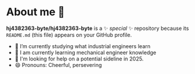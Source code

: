 # About me 👋


**hj4382363-byte/hj4382363-byte** is a ✨ _special_ ✨ repository because its `README.md` (this file) appears on your GitHub profile.


- 🔭 I’m currently studying what industrial engineers learn
- 🌱 I am currently learning mechanical engineer knowledge
- 🤔 I'm looking for help on a potential sideline in 2025.
- 😄 Pronouns: Cheerful, persevering
